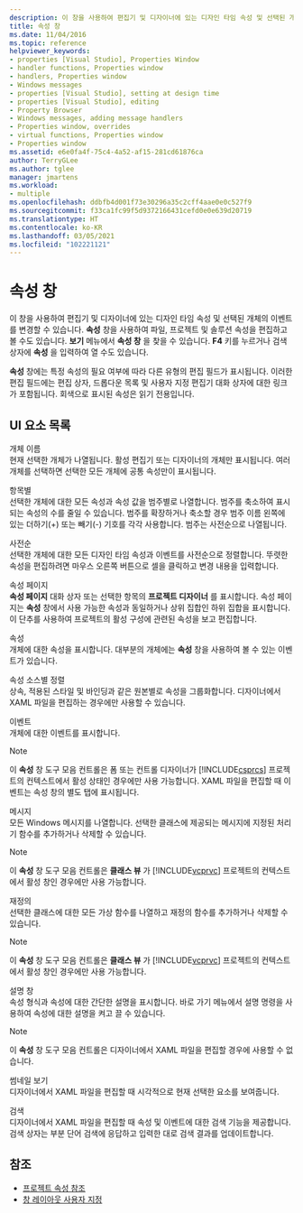 ```yaml
---
description: 이 창을 사용하여 편집기 및 디자이너에 있는 디자인 타임 속성 및 선택된 개체의 이벤트를 변경할 수 있습니다.
title: 속성 창
ms.date: 11/04/2016
ms.topic: reference
helpviewer_keywords:
- properties [Visual Studio], Properties Window
- handler functions, Properties window
- handlers, Properties window
- Windows messages
- properties [Visual Studio], setting at design time
- properties [Visual Studio], editing
- Property Browser
- Windows messages, adding message handlers
- Properties window, overrides
- virtual functions, Properties window
- Properties window
ms.assetid: e6e0fa4f-75c4-4a52-af15-281cd61876ca
author: TerryGLee
ms.author: tglee
manager: jmartens
ms.workload:
- multiple
ms.openlocfilehash: ddbfb4d001f73e30296a35c2cff4aae0e0c527f9
ms.sourcegitcommit: f33ca1fc99f5d9372166431cefd0e0e639d20719
ms.translationtype: HT
ms.contentlocale: ko-KR
ms.lasthandoff: 03/05/2021
ms.locfileid: "102221121"
---
```

# <a name="properties-window"></a>속성 창

이 창을 사용하여 편집기 및 디자이너에 있는 디자인 타임 속성 및 선택된 개체의 이벤트를 변경할 수 있습니다. **속성** 창을 사용하여 파일, 프로젝트 및 솔루션 속성을 편집하고 볼 수도 있습니다. **보기** 메뉴에서 **속성 창** 을 찾을 수 있습니다. **F4** 키를 누르거나 검색 상자에 **속성** 을 입력하여 열 수도 있습니다.

**속성** 창에는 특정 속성의 필요 여부에 따라 다른 유형의 편집 필드가 표시됩니다. 이러한 편집 필드에는 편집 상자, 드롭다운 목록 및 사용자 지정 편집기 대화 상자에 대한 링크가 포함됩니다. 회색으로 표시된 속성은 읽기 전용입니다.

## <a name="uielement-list"></a>UI 요소 목록

개체 이름\
현재 선택한 개체가 나열됩니다. 활성 편집기 또는 디자이너의 개체만 표시됩니다. 여러 개체를 선택하면 선택한 모든 개체에 공통 속성만이 표시됩니다.

항목별\
선택한 개체에 대한 모든 속성과 속성 값을 범주별로 나열합니다. 범주를 축소하여 표시되는 속성의 수를 줄일 수 있습니다. 범주를 확장하거나 축소할 경우 범주 이름 왼쪽에 있는 더하기(+) 또는 빼기(-) 기호를 각각 사용합니다. 범주는 사전순으로 나열됩니다.

사전순\
선택한 개체에 대한 모든 디자인 타임 속성과 이벤트를 사전순으로 정렬합니다. 뚜렷한 속성을 편집하려면 마우스 오른쪽 버튼으로 셀을 클릭하고 변경 내용을 입력합니다.

속성 페이지\
**속성 페이지** 대화 상자 또는 선택한 항목의 **프로젝트 디자이너** 를 표시합니다. 속성 페이지는 **속성** 창에서 사용 가능한 속성과 동일하거나 상위 집합인 하위 집합을 표시합니다. 이 단추를 사용하여 프로젝트의 활성 구성에 관련된 속성을 보고 편집합니다.

속성\
개체에 대한 속성을 표시합니다. 대부분의 개체에는 **속성** 창을 사용하여 볼 수 있는 이벤트가 있습니다.

속성 소스별 정렬\
상속, 적용된 스타일 및 바인딩과 같은 원본별로 속성을 그룹화합니다. 디자이너에서 XAML 파일을 편집하는 경우에만 사용할 수 있습니다.

이벤트\
개체에 대한 이벤트를 표시합니다.

> [!NOTE]
> 이 **속성** 창 도구 모음 컨트롤은 폼 또는 컨트롤 디자이너가 [!INCLUDE[csprcs](../../data-tools/includes/csprcs_md.md)] 프로젝트의 컨텍스트에서 활성 상태인 경우에만 사용 가능합니다. XAML 파일을 편집할 때 이벤트는 속성 창의 별도 탭에 표시됩니다.

메시지\
모든 Windows 메시지를 나열합니다. 선택한 클래스에 제공되는 메시지에 지정된 처리기 함수를 추가하거나 삭제할 수 있습니다.

> [!NOTE]
> 이 **속성** 창 도구 모음 컨트롤은 **클래스 뷰** 가 [!INCLUDE[vcprvc](../../code-quality/includes/vcprvc_md.md)] 프로젝트의 컨텍스트에서 활성 창인 경우에만 사용 가능합니다.

재정의\
선택한 클래스에 대한 모든 가상 함수를 나열하고 재정의 함수를 추가하거나 삭제할 수 있습니다.

> [!NOTE]
> 이 **속성** 창 도구 모음 컨트롤은 **클래스 뷰** 가 [!INCLUDE[vcprvc](../../code-quality/includes/vcprvc_md.md)] 프로젝트의 컨텍스트에서 활성 창인 경우에만 사용 가능합니다.

설명 창\
속성 형식과 속성에 대한 간단한 설명을 표시합니다. 바로 가기 메뉴에서 설명 명령을 사용하여 속성에 대한 설명을 켜고 끌 수 있습니다.

> [!NOTE]
> 이 **속성** 창 도구 모음 컨트롤은 디자이너에서 XAML 파일을 편집할 경우에 사용할 수 없습니다.

썸네일 보기\
디자이너에서 XAML 파일을 편집할 때 시각적으로 현재 선택한 요소를 보여줍니다.

검색\
디자이너에서 XAML 파일을 편집할 때 속성 및 이벤트에 대한 검색 기능을 제공합니다. 검색 상자는 부분 단어 검색에 응답하고 입력한 대로 검색 결과를 업데이트합니다.

## <a name="see-also"></a>참조

- [프로젝트 속성 참조](../../ide/reference/project-properties-reference.md)
- [창 레이아웃 사용자 지정](../../ide/customizing-window-layouts-in-visual-studio.md)
